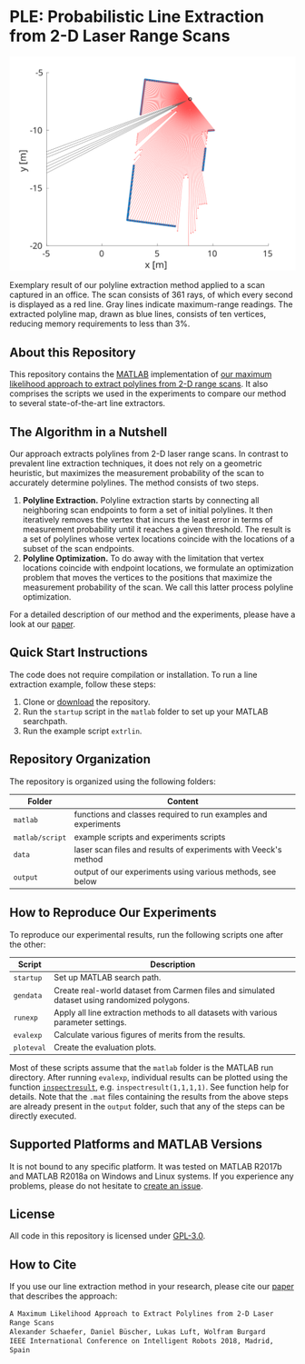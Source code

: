 # PLE: Probabilistic Line Extraction from 2-D Laser Range Scans

![Line extraction example](./line_extraction.svg)

Exemplary result of our polyline extraction method applied to a scan captured in an office. The scan consists of 361 rays, of which every second is displayed as a red line. Gray lines indicate maximum-range readings. The extracted polyline map, drawn as blue lines, consists of ten vertices, reducing memory requirements to less than 3%.  

## About this Repository

This repository contains the [MATLAB](https://www.mathworks.com/products/matlab.html) implementation of [our maximum likelihood approach to extract polylines from 2-D range scans](http://ais.informatik.uni-freiburg.de/publications/papers/schaefer18icra.pdf). It also comprises the scripts we used in the experiments to compare our method to several state-of-the-art line extractors.

## The Algorithm in a Nutshell

Our approach extracts polylines from 2-D laser range scans. In contrast to prevalent line extraction techniques, it does not rely on a geometric heuristic, but maximizes the measurement probability of the scan to accurately determine polylines. The method consists of two steps.
1. **Polyline Extraction.** Polyline extraction starts by connecting all neighboring scan endpoints to form a set of initial polylines. It then iteratively removes the vertex that incurs the least error in terms of measurement probability until it reaches a given threshold. The result is a set of polylines whose vertex locations coincide with the locations of a subset of the scan endpoints. 
1. **Polyline Optimization.** To do away with the limitation that vertex locations coincide with endpoint locations, we formulate an optimization problem that moves the vertices to the positions that maximize the measurement probability of the scan. We call this latter process polyline optimization.

For a detailed description of our method and the experiments, please have a look at our [paper](http://ais.informatik.uni-freiburg.de/publications/papers/schaefer18iros.pdf).

## Quick Start Instructions

The code does not require compilation or installation. To run a line extraction example, follow these steps:

1. Clone or [download](https://github.com/acschaefer/ple/archive/master.zip) the repository.
2. Run the `startup` script in the `matlab` folder to set up your MATLAB searchpath.
3. Run the example script `extrlin`.

## Repository Organization

The repository is organized using the following folders:

| Folder | Content |
| --- | --- |
| `matlab` | functions and classes required to run examples and experiments |
| `matlab/script` | example scripts and experiments scripts |
| `data` | laser scan files and results of experiments with Veeck's method |
| `output` | output of our experiments using various methods, see below |

## How to Reproduce Our Experiments

To reproduce our experimental results, run the following scripts one after the other:

| Script | Description |
| --- | --- |
| `startup` | Set up MATLAB search path. |
| `gendata` | Create real-world dataset from Carmen files and simulated dataset using randomized polygons. |
| `runexp`  | Apply all line extraction methods to all datasets with various parameter settings. |
| `evalexp` | Calculate various figures of merits from the results. |
| `ploteval` | Create the evaluation plots. |

Most of these scripts assume that the `matlab` folder is the MATLAB run directory.
After running `evalexp`, individual results can be plotted using the function [`inspectresult`](matlab/script/inspectresult.m), e.g. `inspectresult(1,1,1,1)`. See function help for details.
Note that the `.mat` files containing the results from the above steps are already present in the `output` folder, such that any of the steps can be directly executed.

## Supported Platforms and MATLAB Versions

It is not bound to any specific platform. It was tested on MATLAB R2017b and MATLAB R2018a on Windows and Linux systems. If you experience any problems, please do not hesitate to [create an issue](https://github.com/acschaefer/ple/issues/new).

## License

All code in this repository is licensed under [GPL-3.0](LICENSE).

## How to Cite

If you use our line extraction method in your research, please cite our [paper](http://ais.informatik.uni-freiburg.de/publications/papers/schaefer18iros.pdf) that describes the approach:
```
A Maximum Likelihood Approach to Extract Polylines from 2-D Laser Range Scans
Alexander Schaefer, Daniel Büscher, Lukas Luft, Wolfram Burgard
IEEE International Conference on Intelligent Robots 2018, Madrid, Spain
```
